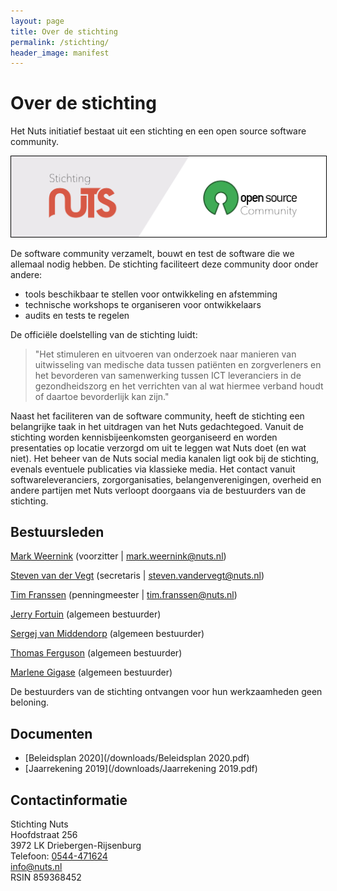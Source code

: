 ```yaml
---
layout: page
title: Over de stichting
permalink: /stichting/
header_image: manifest
---
```


# Over de stichting

Het Nuts initiatief bestaat uit een stichting en een open source software community.

<img class="inline-image" src="/assets/images/stichting-open-source.png" alt="Stichting-open-source" title="Stichting-open-source-community" style="border:1px solid black"/>

De software community verzamelt, bouwt en test de software die we allemaal nodig hebben. De stichting faciliteert deze community door onder andere:
- tools beschikbaar te stellen voor ontwikkeling en afstemming
- technische workshops te organiseren voor ontwikkelaars
- audits en tests te regelen

De officiële doelstelling van de stichting luidt:
> "Het stimuleren en uitvoeren van onderzoek naar manieren van uitwisseling van medische data tussen patiënten en zorgverleners en het bevorderen van samenwerking tussen ICT leveranciers in de gezondheidszorg en het verrichten van al wat hiermee verband houdt of daartoe bevorderlijk kan zijn."

Naast het faciliteren van de software community, heeft de stichting een belangrijke taak in het uitdragen van het Nuts gedachtegoed. Vanuit de stichting worden kennisbijeenkomsten georganiseerd en worden presentaties op locatie verzorgd om uit te leggen wat Nuts doet (en wat niet). Het beheer van de Nuts social media kanalen ligt ook bij de stichting, evenals eventuele publicaties via klassieke media. Het contact vanuit softwareleveranciers, zorgorganisaties, belangenverenigingen, overheid en andere partijen met Nuts verloopt doorgaans via de bestuurders van de stichting.  

## Bestuursleden

<a href="https://www.linkedin.com/in/mark-weernink-4b3a5214/">Mark Weernink</a> (voorzitter \| [mark.weernink@nuts.nl](mailto:mark.weernink@nuts.nl))

<a href="https://www.linkedin.com/in/steven-van-der-vegt-15a28118/">Steven van der Vegt</a> (secretaris \| [steven.vandervegt@nuts.nl](mailto:steven.vandervegt@nuts.nl))

<a href="https://www.linkedin.com/in/tim-franssen-0b9b9aa/">Tim Franssen</a> (penningmeester \| [tim.franssen@nuts.nl](mailto:tim.franssen@nuts.nl))

<a href="https://www.linkedin.com/in/jerryfortuin/">Jerry Fortuin</a> (algemeen bestuurder)

<a href="https://www.linkedin.com/in/sergejvanmiddendorp/">Sergej van Middendorp</a> (algemeen bestuurder)

<a href="https://www.linkedin.com/in/thferguson/">Thomas Ferguson</a> (algemeen bestuurder)

<a href="https://www.linkedin.com/in/marlenegigase/">Marlene Gigase</a> (algemeen bestuurder)

De bestuurders van de stichting ontvangen voor hun werkzaamheden geen beloning.

## Documenten

* [Beleidsplan 2020](/downloads/Beleidsplan 2020.pdf)
* [Jaarrekening 2019](/downloads/Jaarrekening 2019.pdf)

## Contactinformatie

Stichting Nuts<br/>
Hoofdstraat 256<br/>
3972 LK Driebergen-Rijsenburg<br/>
Telefoon: [0544-471624](tel:0544-471624)<br/>
[info@nuts.nl](mailto:info@nuts.nl)<br/>
RSIN 859368452
